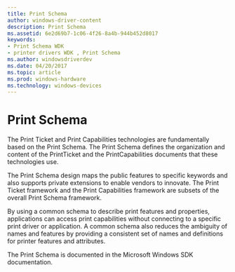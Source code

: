 ```yaml
---
title: Print Schema
author: windows-driver-content
description: Print Schema
ms.assetid: 6e2d69b7-1c06-4f26-8a4b-944b452d8017
keywords:
- Print Schema WDK
- printer drivers WDK , Print Schema
ms.author: windowsdriverdev
ms.date: 04/20/2017
ms.topic: article
ms.prod: windows-hardware
ms.technology: windows-devices
---
```


# Print Schema


The Print Ticket and Print Capabilities technologies are fundamentally based on the Print Schema. The Print Schema defines the organization and content of the PrintTicket and the PrintCapabilities documents that these technologies use.

The Print Schema design maps the public features to specific keywords and also supports private extensions to enable vendors to innovate. The Print Ticket framework and the Print Capabilities framework are subsets of the overall Print Schema framework.

By using a common schema to describe print features and properties, applications can access print capabilities without connecting to a specific print driver or application. A common schema also reduces the ambiguity of names and features by providing a consistent set of names and definitions for printer features and attributes.

The Print Schema is documented in the Microsoft Windows SDK documentation.

 

 




